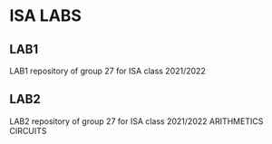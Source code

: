 # ISA LABS

## LAB1

LAB1 repository of group 27 for ISA class 2021/2022

## LAB2

LAB2 repository of group 27 for ISA class 2021/2022  ARITHMETICS CIRCUITS
